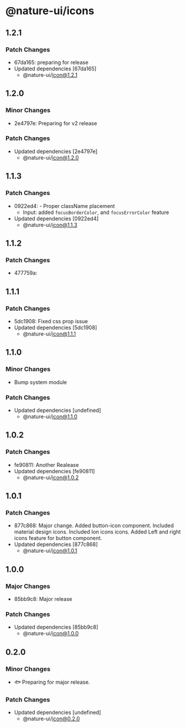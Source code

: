 # @nature-ui/icons

## 1.2.1

### Patch Changes

- 67da165: preparing for release
- Updated dependencies [67da165]
  - @nature-ui/icon@1.2.1

## 1.2.0

### Minor Changes

- 2e4797e: Preparing for v2 release

### Patch Changes

- Updated dependencies [2e4797e]
  - @nature-ui/icon@1.2.0

## 1.1.3

### Patch Changes

- 0922ed4: - Proper className placement
  - Input: added `focusBorderColor`, and `focusErrorColor` feature
- Updated dependencies [0922ed4]
  - @nature-ui/icon@1.1.3

## 1.1.2

### Patch Changes

- 477759a:

## 1.1.1

### Patch Changes

- 5dc1908: Fixed css prop issue
- Updated dependencies [5dc1908]
  - @nature-ui/icon@1.1.1

## 1.1.0

### Minor Changes

- Bump system module

### Patch Changes

- Updated dependencies [undefined]
  - @nature-ui/icon@1.1.0

## 1.0.2

### Patch Changes

- fe90811: Another Realease
- Updated dependencies [fe90811]
  - @nature-ui/icon@1.0.2

## 1.0.1

### Patch Changes

- 877c868: Major change. Added button-icon component. Included material design
  icons. Included Ion icons icons. Added Left and right icons feature for button
  component.
- Updated dependencies [877c868]
  - @nature-ui/icon@1.0.1

## 1.0.0

### Major Changes

- 85bb9c8: Major release

### Patch Changes

- Updated dependencies [85bb9c8]
  - @nature-ui/icon@1.0.0

## 0.2.0

### Minor Changes

- 🐟 Preparing for major release.

### Patch Changes

- Updated dependencies [undefined]
  - @nature-ui/icon@0.2.0
